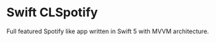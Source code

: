 # Swift CLSpotify

Full featured Spotify like app written in Swift 5 with MVVM architecture.

<!--## Features-->
<!--- Utilization of the Official Spotify API-->
<!--- Playlist Management and Creation-->
<!--- Browsing and Recommendations-->
<!--- Song, Album, Artist, and More Search Capabilities-->
<!--- Playback and Playlist Playback-->
<!--- Album Saving-->
<!--- Sign In/Sign Out (OAUTH 2.0)-->
<!--- Profile Viewing-->
<!--- Category Browsing-->
<!--- Categorical Playlists-->
<!---->
<!--## Notes-->
<!---->
<!--This code is freely available for use. Please note that the Client ID and Client Secret have been removed from the AuthManager. You can obtain your own credentials from the Spotify Developer website.-->
